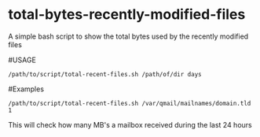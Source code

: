 total-bytes-recently-modified-files
===================================

A simple bash script to show the total bytes used by the recently modified files

#USAGE

	/path/to/script/total-recent-files.sh /path/of/dir days

#Examples

	/path/to/script/total-recent-files.sh /var/qmail/mailnames/domain.tld 1

This will check how many MB's a mailbox received during the last 24 hours
